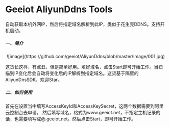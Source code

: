 # Geeiot AliyunDdns Tools
自动获取本机外网IP，然后将指定域名解析到此IP，类似于花生壳DDNS。支持开机启动。

##### 一、简介
<p align="center">
  ![image](https://github.com/geeiot/AliyunDdns/blob/master/Image/001.jpg)
</p>
这货长这样，有点丑，但是简单好用。填好域名，点击Start即可开始工作。当扫描到IP变化后会自动将变化后的IP解析到指定域名。这货基于隔壁的AliyunDnsSDK，欢迎Star。

##### 二、如何使用
首先在设置当中填写AccessKeyId和AccessKeySecret，这两个数据需要到阿里云控制台去申请。
然后填写域名，格式为www.geeiot.net，不指定主机记录的话，也需要填写成@.geeiot.net。然后点击Start，即可开始工作。
